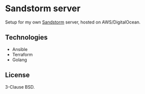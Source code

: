 # Sandstorm server

Setup for my own
[Sandstorm](https://store.steampowered.com/app/581320/Insurgency_Sandstorm/)
server, hosted on AWS/DigitalOcean.

## Technologies

* Ansible
* Terraform
* Golang

## License

3-Clause BSD.
